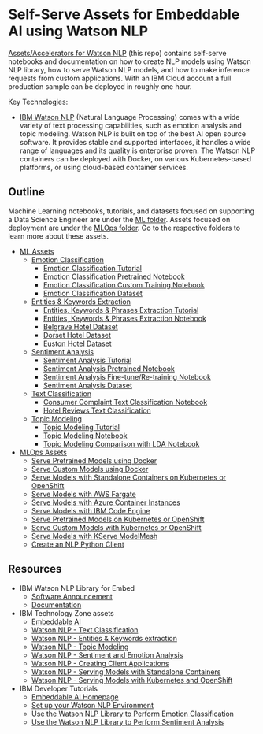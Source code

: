# Self-Serve Assets for Embeddable AI using Watson NLP

[Assets/Accelerators for Watson NLP](https://github.com/ibm-build-lab/Watson-NLP) (this repo) contains self-serve notebooks and documentation on how to create NLP models using Watson NLP library, how to serve Watson NLP models, and how to make inference requests from custom applications. With an IBM Cloud account a full production sample can be deployed in roughly one hour.

Key Technologies:

- [IBM Watson NLP](https://www.ibm.com/docs/en/watson-libraries?topic=watson-natural-language-processing-library-embed-home) (Natural Language Processing) comes with a wide variety of text processing capabilities, such as emotion analysis and topic modeling. Watson NLP is built on top of the best AI open source software. It provides stable and supported interfaces, it handles a wide range of languages and its quality is enterprise proven. The Watson NLP containers can be deployed with Docker, on various Kubernetes-based platforms, or using cloud-based container services.

## Outline

Machine Learning notebooks, tutorials, and datasets focused on supporting a Data Science Engineer are under the [ML folder](ML/). Assets focused on deployment are under the [MLOps folder](MLOps/). Go to the respective folders to learn more about these assets.

- [ML Assets](ML/)
  - [Emotion Classification](ML/Emotion-Classification/)
    - [Emotion Classification Tutorial](https://developer.ibm.com/tutorials/use-the-watson-nlp-library-to-perform-emotion-classification/)
    - [Emotion Classification Pretrained Notebook](ML/Emotion-Classification/Emotion%20Classification%20-%20Pre-Trained%20Models.ipynb)
    - [Emotion Classification Custom Training Notebook](ML/Emotion-Classification/Emotion%20Classification%20-%20Custom%20Model%20Training.ipynb)
    - [Emotion Classification Dataset](ML/Emotion-Classification/emotion-tweets.csv)
  - [Entities & Keywords Extraction](ML/ML/Entities-Keywords-Extraction/)
    - [Entities, Keywords & Phrases Extraction Tutorial](ML/Entities-Keywords-Extraction/Entities-extraction-tutorial.md)
    - [Entities, Keywords & Phrases Extraction Notebook](ML/Entities-Keywords-Extraction/Hotel%20Reviews%20Analysis%20-%20Entities%20and%20Keywords.ipynb)
    - [Belgrave Hotel Dataset](ML/Entities-Keywords-Extraction/uk_england_london_belgrave_hotel.csv)
    - [Dorset Hotel Dataset](ML/Entities-Keywords-Extraction/uk_england_london_dorset_square.csv)
    - [Euston Hotel Dataset](ML/Entities-Keywords-Extraction/uk_england_london_euston_square_hotel.csv)
  - [Sentiment Analysis](ML/Sentiment-Analysis/)
    - [Sentiment Analysis Tutorial](https://developer.ibm.com/tutorials/use-the-watson-core-nlp-library-to-perform-sentiment-analysis/)
    - [Sentiment Analysis Pretrained Notebook](ML/Sentiment-Analysis/Sentiment%20Analysis%20-%20Pre-Trained%20models.ipynb)
    - [Sentiment Analysis Fine-tune/Re-training Notebook](ML/Sentiment-Analysis/Sentiment%20Analysis%20-%20Model%20Training.ipynb)
    - [Sentiment Analysis Dataset](ML/Sentiment-Analysis/movies_small.csv)
  - [Text Classification](ML/Text-Classification)
    - [Consumer Complaint Text Classification Notebook](ML/Text-Classification/Consumer%20complaints%20Classification.ipynb)
    - [Hotel Reviews Text Classification](ML/Text-Classification/Hotel%20Reviews%20Classification.ipynb)
  - [Topic Modeling](ML/Topic-Modeling)
    - [Topic Modeling Tutorial](ML/Topic-Modeling/Topic%20Modeling%20using%20Watson%20NLP.pdf)
    - [Topic Modeling Notebook](ML/Topic-Modeling/Complaint%20Data%20Topic%20Modeling.ipynb)
    - [Topic Modeling Comparison with LDA Notebook](ML/Topic-Modeling/Complaint%20Data%20Topic%20Modeling%20-%20Compare%20With%20LDA.ipynb)
- [MLOps Assets](MLOps/)
  - [Serve Pretrained Models using Docker](MLOps/Watson-NLP-Container)
  - [Serve Custom Models using Docker](MLOps/Watson-NLP-Custom-Model-Container)
  - [Serve Models with Standalone Containers on Kubernetes or OpenShift](MLOps/Watson-NLP-Container-k8)
  - [Serve Models with AWS Fargate](MLOps/Deploy-to-AWS-Fargate)
  - [Serve Models with Azure Container Instances](MLOps/Deploy-to-Azure-Container-Instances)
  - [Serve Models with IBM Code Engine](MLOps/Deploy-to-Code-Engine)
  - [Serve Pretrained Models on Kubernetes or OpenShift](MLOps/Init-Container)
  - [Serve Custom Models with Kubernetes or OpenShift](MLOps/custom-model-k8s)
  - [Serve Models with KServe ModelMesh](MLOps/Deploy-to-KServe-ModelMesh-Serving)
  - [Create an NLP Python Client](MLOps/Dash-App-gRPC-Client)

## Resources

- IBM Watson NLP Library for Embed
  - [Software Announcement](https://www.ibm.com/common/ssi/ShowDoc.wss?docURL=/common/ssi/rep_ca/1/897/ENUS222-291/index.html&lang=en&request_locale=en)
  - [Documentation](https://www.ibm.com/docs/en/watson-libraries?topic=watson-natural-language-processing-library-embed-home)
- IBM Technology Zone assets
  - [Embeddable AI](https://techzone.ibm.com/collection/embedded-ai)
  - [Watson NLP - Text Classification](https://techzone.ibm.com/collection/watson-nlp-text-classification)
  - [Watson NLP - Entities & Keywords extraction](https://techzone.ibm.com/collection/watson-nlp-entities-keywords-extraction)
  - [Watson NLP - Topic Modeling](https://techzone.ibm.com/collection/watson-nlp-topic-modeling)
  - [Watson NLP - Sentiment and Emotion Analysis](https://techzone.ibm.com/collection/watson-core-nlp)
  - [Watson NLP - Creating Client Applications](https://techzone.ibm.com/collection/watson-nlp-creating-client-applications)
  - [Watson NLP - Serving Models with Standalone Containers](https://techzone.ibm.com/collection/watson-nlp-serving-models-with-standalone-containers)
  - [Watson NLP - Serving Models with Kubernetes and OpenShift](https://techzone.ibm.com/collection/watson-nlp-serving-nlp-models)
- IBM Developer Tutorials
  - [Embeddable AI Homepage](https://developer.ibm.com/technologies/embeddable-ai/)
  - [Set up your Watson NLP Environment](https://developer.ibm.com/tutorials/set-up-your-ibm-watson-libraries-environment/)
  - [Use the Watson NLP Library to Perform Emotion Classification](https://developer.ibm.com/tutorials/use-the-watson-nlp-library-to-perform-emotion-classification/)
  - [Use the Watson NLP Library to Perform Sentiment Analysis](https://developer.ibm.com/tutorials/use-the-watson-core-nlp-library-to-perform-sentiment-analysis/)
